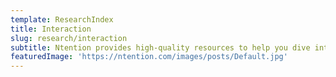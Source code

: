 ```yaml
---
template: ResearchIndex
title: Interaction
slug: research/interaction
subtitle: Ntention provides high-quality resources to help you dive into research content regarding interaction systems, gesture recognition and immersive interfaces.
featuredImage: 'https://ntention.com/images/posts/Default.jpg'
---
```

